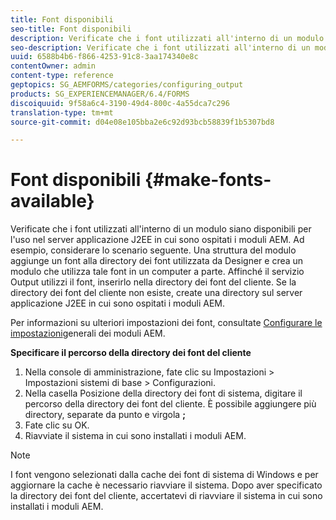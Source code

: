 ```yaml
---
title: Font disponibili
seo-title: Font disponibili
description: Verificate che i font utilizzati all'interno di un modulo siano disponibili per l'uso nel server applicazione J2EE in cui sono ospitati i moduli AEM.
seo-description: Verificate che i font utilizzati all'interno di un modulo siano disponibili per l'uso nel server applicazione J2EE in cui sono ospitati i moduli AEM.
uuid: 6588b4b6-f866-4253-91c8-3aa174340e8c
contentOwner: admin
content-type: reference
geptopics: SG_AEMFORMS/categories/configuring_output
products: SG_EXPERIENCEMANAGER/6.4/FORMS
discoiquuid: 9f58a6c4-3190-49d4-800c-4a55dca7c296
translation-type: tm+mt
source-git-commit: d04e08e105bba2e6c92d93bcb58839f1b5307bd8

---
```



# Font disponibili {#make-fonts-available}

Verificate che i font utilizzati all&#39;interno di un modulo siano disponibili per l&#39;uso nel server applicazione J2EE in cui sono ospitati i moduli AEM. Ad esempio, considerare lo scenario seguente. Una struttura del modulo aggiunge un font alla directory dei font utilizzata da Designer e crea un modulo che utilizza tale font in un computer a parte. Affinché il servizio Output utilizzi il font, inserirlo nella directory dei font del cliente. Se la directory dei font del cliente non esiste, create una directory sul server applicazione J2EE in cui sono ospitati i moduli AEM.

Per informazioni su ulteriori impostazioni dei font, consultate [Configurare le impostazioni](/help/forms/using/admin-help/configure-general-aem-forms-settings.md#configure-general-aem-forms-settings)generali dei moduli AEM.

**Specificare il percorso della directory dei font del cliente**

1. Nella console di amministrazione, fate clic su Impostazioni > Impostazioni sistemi di base > Configurazioni.
1. Nella casella Posizione della directory dei font di sistema, digitare il percorso della directory dei font del cliente. È possibile aggiungere più directory, separate da punto e virgola **;**
1. Fate clic su OK.
1. Riavviate il sistema in cui sono installati i moduli AEM.

>[!NOTE]
>
> I font vengono selezionati dalla cache dei font di sistema di Windows e per aggiornare la cache è necessario riavviare il sistema. Dopo aver specificato la directory dei font del cliente, accertatevi di riavviare il sistema in cui sono installati i moduli AEM.

